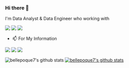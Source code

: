 ### Hi there 👋

I'm Data Analyst & Data Engineer who working with 

<img src="https://img.shields.io/badge/Python-3776AB?style=flat-square&logo=Python&logoColor=white"/></a>
<img src="https://img.shields.io/badge/MySQL-4479A1?style=flat-square&logo=MySQL&logoColor=white"/></a>
<img src="https://img.shields.io/badge/Spark-E25A1C?style=flat-square&logo=Apache Spark&logoColor=white"/></a>


- 📫 For My Information 

<a href="https://blog.naver.com/bellepoque7" title="블로그" target="_blank"><img src="https://img.shields.io/badge/Naver-03C75A?style=flat-square&logo=Naver&logoColor=white"/></a>
<a href="https://www.linkedin.com/in/lim-jung-2263a516a" target="_blank"><img src="https://img.shields.io/badge/Linked-0A66C2?style=flat-square&logo=Linkedin&logoColor=white"/></a>
<a href="mailto:snowgot@gmail.com" target="_blank"><img src="https://img.shields.io/badge/Gmail-EA4335?style=flat-square&logo=Gmail&logoColor=white"/></a>

![bellepoque7's github stats](https://github-readme-stats.vercel.app/api?username=bellepoque7&show_icons=true)
[![bellepoque7's github stats](https://github-readme-stats.vercel.app/api/top-langs/?username=bellepoque7&show_icons=true&hide_border=true&title_color=004386&icon_color=004386&layout=compact)](https://github.com/bellepoque7)


<!--
**bellepoque7/bellepoque7** is a ✨ _special_ ✨ repository because its `README.md` (this file) appears on your GitHub profile.

Here are some ideas to get you started:

- 🔭 I’m currently working on ...
- 🌱 I’m currently learning ...
- 👯 I’m looking to collaborate on ...
- 🤔 I’m looking for help with ...
- 💬 Ask me about ...
- 📫 How to reach me: ...
- 😄 Pronouns: ...
- ⚡ Fun fact: ...
-->
